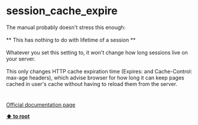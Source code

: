 # session_cache_expire




<div class="phpcode"><span class="html">
The manual probably doesn&apos;t stress this enough:<br><br>** This has nothing to do with lifetime of a session **<br><br>Whatever you set this setting to, it won&apos;t change how long sessions live on your server.<br><br>This only changes HTTP cache expiration time (Expires: and Cache-Control: max-age headers), which advise browser for how long it can keep pages cached in user&apos;s cache without having to reload them from the server.</span>
</div>
  

#

[Official documentation page](https://www.php.net/manual/en/function.session-cache-expire.php)

**[⬆ to root](/)**